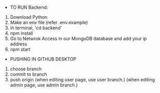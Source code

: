 - TO RUN Backend:

1. Download Python
2. Make an env file (refer .env.example)
3. In terminal, 'cd backend'
4. npm install
5. Go to Netwrok Access in our MongoDB database and add your ip address
6. npm start

- PUSHING IN GITHUB DESKTOP

1. choose branch
2. commit to branch
3. push origin
   (when editing user page, use user branch.)
   (when editing admin page, use admin branch.)
